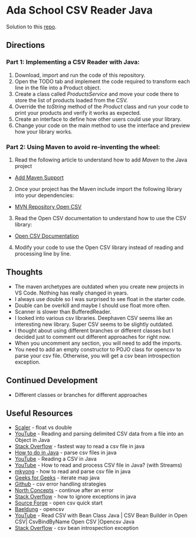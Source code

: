 # Ada School CSV Reader Java

Solution to this [repo](https://github.com/ada-school/csv-reader-java).

## Directions

### Part 1: Implementing a CSV Reader with Java:

1. Download, import and run the code of this repository.
2. Open the TODO tab and implement the code required to transform each line in the file into a Product object.
3. Create a class called *ProductsService* and move your code there to store the list of products loaded from the CSV.
4. Override the *toString* method of the *Product* class and run your code to print your products and verify it works as expected.
5. Create an interface to define how other users could use your library.
6. Change your code on the main method to use the interface and preview how your library works.

### Part 2: Using Maven to avoid re-inventing the wheel:

1. Read the following article to understand how to add *Maven* to the Java project
  * <a target="_blank" href="https://www.jetbrains.com/help/idea/convert-a-regular-project-into-a-maven-project.html#add_maven_support">Add Maven Support</a>

2. Once your project has the Maven include import the following library into your dependencies:

  * <a target="_blank" href="https://mvnrepository.com/artifact/com.opencsv/opencsv/5.8.0">MVN Repository Open CSV</a>

3. Read the Open CSV documentation to understand how to use the CSV library:
  * <a target="_blank" href="https://opencsv.sourceforge.net/index.html">Open CSV Documentation</a>
4. Modify your code to use the Open CSV library instead of reading and processing line by line.

## Thoughts

- The maven archetypes are outdated when you create new projects in VS Code.  Nothing has really changed in years. 
- I always use double so I was surprised to see float in the starter code.  
- Double can be overkill and maybe I should use float more often.  
- Scanner is slower than BufferedReader.  
- I looked into various csv libraries. Deephaven CSV seems like an interesting new library.  Super CSV seems to be slightly outdated. 
- I thought about using different branches or different classes but I decided just to comment out different approaches for right now.  
- When you uncomment any section, you will need to add the imports.  
- You need to add an empty constructor to POJO class for opencsv to parse your csv file.  Otherwise, you will get a csv bean introspection exception.

## Continued Development

- Different classes or branches for different approaches

## Useful Resources

- [Scaler](https://www.scaler.com/topics/java-float-vs-double/) - float vs double
- [YouTube](https://www.youtube.com/watch?v=VX9CwPn-BBE) - Reading and parsing delimited CSV data from a file into an Object in Java
- [Stack Overflow](https://stackoverflow.com/questions/55084846/fastest-way-to-read-a-csv-file-java) - fastest way to read a csv file in java
- [How to do in Java](https://howtodoinjava.com/java/io/parse-csv-files-in-java/) - parse csv files in java
- [YouTube](https://www.youtube.com/watch?v=IDMBEcHGeSU) - Reading a CSV in Java
- [YouTube](https://www.youtube.com/watch?v=nZUgaFSl8lQ) - How to read and process CSV file in Java? (with Streams)
- [mkyong](https://mkyong.com/java/how-to-read-and-parse-csv-file-in-java/) - how to read and parse csv file in java
- [Geeks for Geeks](https://www.geeksforgeeks.org/iterate-map-java/) - iterate map java
- [Github](https://nrinaudo.github.io/kantan.csv/error_handling.html) - csv error handling strategies
- [North Concepts](https://northconcepts.com/docs/examples/continue-after-an-error) - continue after an error
- [Stack Overflow](https://stackoverflow.com/questions/28659462/how-to-ignore-exceptions-in-java) - how to ignore exceptions in java
- [Source Forge](https://opencsv.sourceforge.net/#quick_start) - open csv quick start
- [Baeldung](https://www.baeldung.com/opencsv) - opencsv
- [YouTube](https://www.youtube.com/watch?v=1SOKpFVPxLA) - Read CSV with Bean Class Java | CSV Bean Builder in Open CSV| CsvBindByName Open CSV |Opencsv Java
- [Stack Overflow](https://stackoverflow.com/questions/50463948/getting-csvbeanintrospectionexception-while-using-opencsv) - csv bean introspection exception